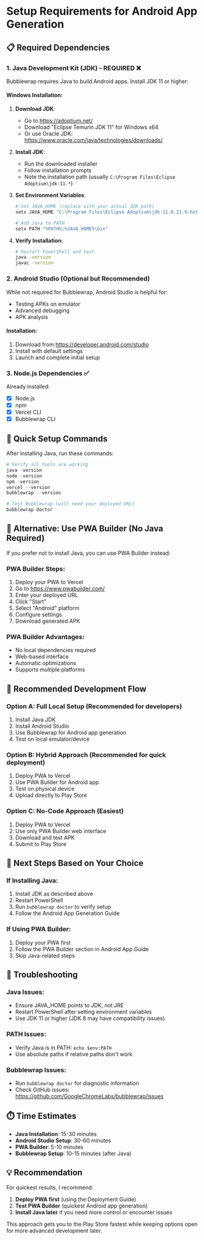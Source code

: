 # Setup Requirements for Android App Generation

## 📋 Required Dependencies

### 1. Java Development Kit (JDK) - REQUIRED ❌

Bubblewrap requires Java to build Android apps. Install JDK 11 or higher:

#### Windows Installation:
1. **Download JDK**:
   - Go to https://adoptium.net/
   - Download "Eclipse Temurin JDK 11" for Windows x64
   - Or use Oracle JDK: https://www.oracle.com/java/technologies/downloads/

2. **Install JDK**:
   - Run the downloaded installer
   - Follow installation prompts
   - Note the installation path (usually `C:\Program Files\Eclipse Adoptium\jdk-11.*`)

3. **Set Environment Variables**:
   ```powershell
   # Set JAVA_HOME (replace with your actual JDK path)
   setx JAVA_HOME "C:\Program Files\Eclipse Adoptium\jdk-11.0.21.9-hotspot"
   
   # Add Java to PATH
   setx PATH "%PATH%;%JAVA_HOME%\bin"
   ```

4. **Verify Installation**:
   ```bash
   # Restart PowerShell and test
   java -version
   javac -version
   ```

### 2. Android Studio (Optional but Recommended)

While not required for Bubblewrap, Android Studio is helpful for:
- Testing APKs on emulator
- Advanced debugging
- APK analysis

#### Installation:
1. Download from https://developer.android.com/studio
2. Install with default settings
3. Launch and complete initial setup

### 3. Node.js Dependencies ✅

Already installed:
- [x] Node.js
- [x] npm
- [x] Vercel CLI
- [x] Bubblewrap CLI

## 🚀 Quick Setup Commands

After installing Java, run these commands:

```powershell
# Verify all tools are working
java -version
node -version
npm -version
vercel --version
bubblewrap --version

# Test Bubblewrap (will need your deployed URL)
bubblewrap doctor
```

## 🔄 Alternative: Use PWA Builder (No Java Required)

If you prefer not to install Java, you can use PWA Builder instead:

### PWA Builder Steps:
1. Deploy your PWA to Vercel
2. Go to https://www.pwabuilder.com/
3. Enter your deployed URL
4. Click "Start"
5. Select "Android" platform
6. Configure settings
7. Download generated APK

### PWA Builder Advantages:
- No local dependencies required
- Web-based interface
- Automatic optimizations
- Supports multiple platforms

## 📱 Recommended Development Flow

### Option A: Full Local Setup (Recommended for developers)
1. Install Java JDK
2. Install Android Studio
3. Use Bubblewrap for Android app generation
4. Test on local emulator/device

### Option B: Hybrid Approach (Recommended for quick deployment)
1. Deploy PWA to Vercel
2. Use PWA Builder for Android app
3. Test on physical device
4. Upload directly to Play Store

### Option C: No-Code Approach (Easiest)
1. Deploy PWA to Vercel
2. Use only PWA Builder web interface
3. Download and test APK
4. Submit to Play Store

## 🎯 Next Steps Based on Your Choice

### If Installing Java:
1. Install JDK as described above
2. Restart PowerShell
3. Run `bubblewrap doctor` to verify setup
4. Follow the Android App Generation Guide

### If Using PWA Builder:
1. Deploy your PWA first
2. Follow the PWA Builder section in Android App Guide
3. Skip Java-related steps

## 🔧 Troubleshooting

### Java Issues:
- Ensure JAVA_HOME points to JDK, not JRE
- Restart PowerShell after setting environment variables
- Use JDK 11 or higher (JDK 8 may have compatibility issues)

### PATH Issues:
- Verify Java is in PATH: `echo $env:PATH`
- Use absolute paths if relative paths don't work

### Bubblewrap Issues:
- Run `bubblewrap doctor` for diagnostic information
- Check GitHub issues: https://github.com/GoogleChromeLabs/bubblewrap/issues

## ⏱️ Time Estimates

- **Java Installation**: 15-30 minutes
- **Android Studio Setup**: 30-60 minutes  
- **PWA Builder**: 5-10 minutes
- **Bubblewrap Setup**: 10-15 minutes (after Java)

## 💡 Recommendation

For quickest results, I recommend:
1. **Deploy PWA first** (using the Deployment Guide)
2. **Test PWA Builder** (quickest Android app generation)
3. **Install Java later** if you need more control or encounter issues

This approach gets you to the Play Store fastest while keeping options open for more advanced development later. 
